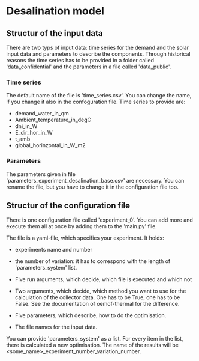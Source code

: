 # Desalination model

## Structur of the input data
There are two typs of input data: time series for the demand and the solar input
data and parameters to describe the components. Through historical reasons the
time series has to be provided in a folder called 'data_confidential' and the
parameters in a file called 'data_public'.

### Time series
The default name of the file is 'time_series.csv'. You can change the name, if you
change it also in the confoguration file. Time series to provide are:
* demand_water_in_qm
* Ambient_temperature_in_degC
* dni_in_W
* E_dir_hor_in_W
* t_amb
* global_horinzontal_in_W_m2

### Parameters
The parameters given in file 'parameters_experiment_desalination_base.csv' are
necessary. You can rename the file, but you have to change it in the configuration
file too.

## Structur of the configuration file
There is one configuration file called 'experiment_0'. You can add more and
execute them all at once by adding them to the 'main.py' file.

The file is a yaml-file, which specifies your experiment. 
It holds:
* experiments name and number
* the number of variation: it has to correspond with the length of
'parameters_system' list.

* Five run arguments, which decide, which file is executed and which not
* Two arguments, which decide, which method you want to use for the calculation
of the collector data. One has to be True, one has to be False. See the
documentation of oemof-thermal for the difference.

* Five parameters, which describe, how to do the optimisation.

* The file names for the input data.

You can provide 'parameters_system' as a list. For every item in the list,
there is calculated a new optimisation. The name of the results will be
<some_name>_experiment_number_variation_number.


